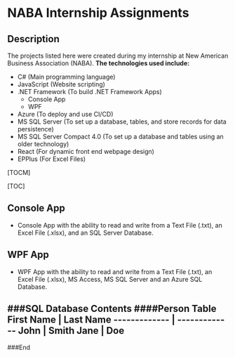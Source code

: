 # NABA Internship Assignments

## Description
The projects listed here were created during my internship at New American Business Association (NABA).
**The technologies used include:**
* C# (Main programming language)
* JavaScript (Website scripting)
* .NET Framework (To build .NET Framework Apps)
	* Console App
	* WPF
* Azure (To deploy and use CI/CD)
* MS SQL Server (To set up a database, tables, and store records for data persistence)
* MS SQL Server Compact 4.0 (To set up a database and tables using an older technology)
* React (For dynamic front end webpage design)
* EPPlus (For Excel Files)

[TOCM]

[TOC]

## Console App
- Console App with the ability to read and write from a Text File (.txt), an Excel File (.xlsx), and an SQL Server Database.

## WPF App
- WPF App with the ability to read and write from a Text File (.txt), an Excel File (.xlsx), MS Access, MS SQL Server and an Azure SQL Database.

###SQL Database Contents
####Person Table
First  Name  | Last Name
------------- | -------------
John  | Smith
Jane  | Doe
---

###End